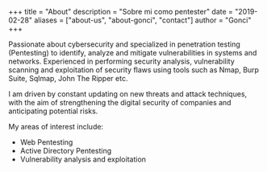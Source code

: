 +++
title = "About"
description = "Sobre mi como pentester"
date = "2019-02-28"
aliases = ["about-us", "about-gonci", "contact"]
author = "Gonci"
+++

Passionate about cybersecurity and specialized in penetration testing (Pentesting) to identify, analyze and mitigate vulnerabilities in systems and networks. Experienced in performing security analysis, vulnerability scanning and exploitation of security flaws using tools such as Nmap, Burp Suite, Sqlmap, John The Ripper etc.

I am driven by constant updating on new threats and attack techniques, with the aim of strengthening the digital security of companies and anticipating potential risks.

My areas of interest include:
- Web Pentesting
- Active Directory Pentesting
- Vulnerability analysis and exploitation